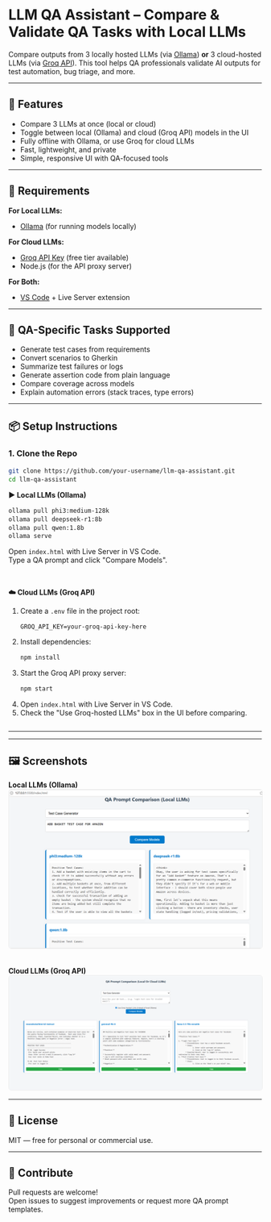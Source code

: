 # LLM QA Assistant – Compare & Validate QA Tasks with Local LLMs


Compare outputs from 3 locally hosted LLMs (via [Ollama](https://ollama.com)) **or** 3 cloud-hosted LLMs (via [Groq API](https://console.groq.com/)).
This tool helps QA professionals validate AI outputs for test automation, bug triage, and more.

---


## 🚀 Features

- Compare 3 LLMs at once (local or cloud)
- Toggle between local (Ollama) and cloud (Groq API) models in the UI
- Fully offline with Ollama, or use Groq for cloud LLMs
- Fast, lightweight, and private
- Simple, responsive UI with QA-focused tools

---


## 🧱 Requirements

**For Local LLMs:**
- [Ollama](https://ollama.com/) (for running models locally)

**For Cloud LLMs:**
- [Groq API Key](https://console.groq.com/) (free tier available)
- Node.js (for the API proxy server)

**For Both:**
- [VS Code](https://code.visualstudio.com/) + Live Server extension

---

## 🎯 QA-Specific Tasks Supported

- Generate test cases from requirements
- Convert scenarios to Gherkin
- Summarize test failures or logs
- Generate assertion code from plain language
- Compare coverage across models
- Explain automation errors (stack traces, type errors)

---


## 📦 Setup Instructions

### 1. Clone the Repo
```bash
git clone https://github.com/your-username/llm-qa-assistant.git
cd llm-qa-assistant
```

<div style="display: flex; gap: 32px; flex-wrap: wrap; align-items: flex-start;">

<div style="flex:1; min-width:320px;">
<b>▶️ Local LLMs (Ollama)</b>

```bash
ollama pull phi3:medium-128k
ollama pull deepseek-r1:8b
ollama pull qwen:1.8b
ollama serve
```

Open `index.html` with Live Server in VS Code.  
Type a QA prompt and click "Compare Models".
</div>

<div style="flex:1; min-width:320px;">
<b>☁️ Cloud LLMs (Groq API)</b>

1. Create a `.env` file in the project root:
   ```env
   GROQ_API_KEY=your-groq-api-key-here
   ```
2. Install dependencies:
   ```bash
   npm install
   ```
3. Start the Groq API proxy server:
   ```bash
   npm start
   ```
4. Open `index.html` with Live Server in VS Code.
5. Check the "Use Groq-hosted LLMs" box in the UI before comparing.
</div>

</div>

---

---



## 🖼️ Screenshots

<div style="display: flex; gap: 32px; flex-wrap: wrap; align-items: flex-start;">
<div style="flex:1; min-width:320px;">
<b>Local LLMs (Ollama)</b><br>
<img src="image.png" alt="QA LLM Comparator UI - Local" style="max-width:100%;border:1px solid #eee;border-radius:6px;">
</div>
<div style="flex:1; min-width:320px;">
<b>Cloud LLMs (Groq API)</b><br>
<img src="cloudllm.png" alt="QA LLM Comparator UI - Cloud" style="max-width:100%;border:1px solid #eee;border-radius:6px;">
</div>
</div>

---


## 📃 License

MIT — free for personal or commercial use.

---


## 🙌 Contribute

Pull requests are welcome!  
Open issues to suggest improvements or request more QA prompt templates.
